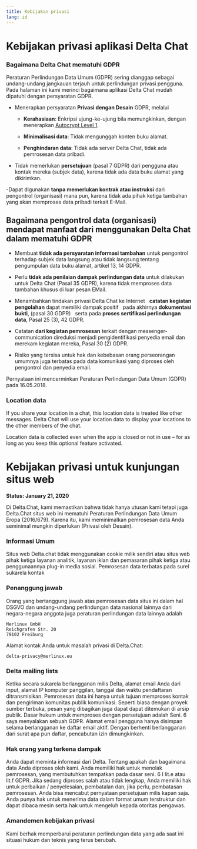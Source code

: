 ```yaml
---
title: Kebijakan privasi
lang: id
---
```


# Kebijakan privasi aplikasi Delta Chat 

### Bagaimana Delta Chat mematuhi GDPR

Peraturan Perlindungan Data Umum (GDPR) sering dianggap
sebagai undang-undang jangkauan terjauh untuk perlindungan privasi pengguna.
Pada halaman ini kami merinci bagaimana aplikasi Delta Chat mudah dipatuhi
dengan persyaratan GDPR.

- Menerapkan persyaratan **Privasi dengan Desain** GDPR, melalui

  - **Kerahasiaan**: Enkripsi ujung-ke-ujung bila memungkinkan, dengan menerapkan [Autocrypt
Level 1](https://autocrypt.org).

  - **Minimalisasi data**: Tidak mengunggah konten buku alamat.

  - **Penghindaran data**: Tidak ada server Delta Chat, tidak ada pemrosesan data pribadi.

- Tidak memerlukan **persetujuan** (pasal 7 GDPR) dari pengguna atau kontak mereka (subjek data), karena tidak ada data buku alamat yang dikirimkan.

-Dapat digunakan **tanpa memerlukan kontrak atau instruksi** dari pengontrol (organisasi) mana pun, karena tidak ada pihak ketiga tambahan yang akan memproses data pribadi terkait E-Mail.


## Bagaimana pengontrol data (organisasi) mendapat manfaat dari menggunakan Delta Chat dalam mematuhi GDPR

- Membuat **tidak ada persyaratan informasi tambahan** untuk pengontrol terhadap subjek data langsung atau tidak langsung
tentang pengumpulan data buku alamat, artikel 13, 14 GDPR.

- Perlu **tidak ada penilaian dampak perlindungan data** untuk dilakukan untuk Delta Chat (Pasal 35 GDPR), karena tidak memproses data tambahan khusus di luar pesan EMail.

- Menambahkan tindakan privasi Delta Chat ke Internet
   **catatan kegiatan pengolahan** dapat memiliki dampak positif
   pada akhirnya **dokumentasi bukti**, (pasal 30 GDPR)
   serta pada **proses sertifikasi perlindungan data**, Pasal 25 (3), 42 GDPR.

- Catatan **dari kegiatan pemrosesan** terkait dengan messenger-communication
direduksi menjadi pengidentifikasi penyedia email dan merekam kegiatan mereka, Pasal 30 (2) GDPR.

- Risiko yang tersisa untuk hak dan kebebasan orang perseorangan
umumnya juga terbatas pada data komunikasi yang diproses
oleh pengontrol dan penyedia email.



Pernyataan ini mencerminkan Peraturan Perlindungan Data Umum (GDPR) pada 16.05.2018.


### Location data

If you share your location in a chat,
this location data is treated like other messages.
Delta Chat will use your location data to display your locations
to the other members of the chat.

Location data is collected even when the app is closed or not in use
– for as long as you keep this optional feature activated.


# Kebijakan privasi untuk kunjungan situs web

**Status: January 21, 2020**

Di Delta.Chat, kami memastikan bahwa tidak hanya utusan kami tetapi juga Delta.Chat
situs web ini mematuhi Peraturan Perlindungan Data Umum Eropa
(2016/679). Karena itu, kami meminimalkan pemrosesan data Anda seminimal mungkin
diperlukan (Privasi oleh Desain).

### Informasi Umum

Situs web Delta.chat tidak menggunakan cookie milik sendiri atau situs web pihak ketiga
layanan analitik, layanan iklan dan pemasaran pihak ketiga atau penggunaannya
plug-in media sosial. Pemrosesan data terbatas pada surel sukarela
kontak

### Penanggung jawab

Orang yang bertanggung jawab atas pemrosesan data situs ini dalam hal
DSGVO dan undang-undang perlindungan data nasional lainnya dari negara-negara anggota juga
peraturan perlindungan data lainnya adalah

	Merlinux GmbH
	Reichgrafen Str. 20 
	79102 Freiburg

Alamat kontak Anda untuk masalah privasi di Delta.Chat:

	delta-privacy@merlinux.eu

### Delta mailing lists

Ketika secara sukarela berlangganan milis Delta, alamat email Anda
dari input, alamat IP komputer panggilan, tanggal dan waktu
pendaftaran ditransmisikan. Pemrosesan data ini hanya untuk
tujuan memproses kontak dan pengiriman komunitas publik
komunikasi. Seperti biasa dengan proyek sumber terbuka, pesan yang dibagikan juga dapat
dapat ditemukan di arsip publik. Dasar hukum untuk memproses dengan persetujuan adalah
Seni. 6 saya menyalakan sebuah GDPR. Alamat email pengguna hanya disimpan selama
berlangganan ke daftar email aktif. Dengan berhenti berlangganan dari surat apa pun
daftar, pencabutan izin dimungkinkan.

### Hak orang yang terkena dampak

Anda dapat meminta informasi dari Delta. Tentang apakah dan bagaimana data Anda
diproses oleh kami. Anda memiliki hak untuk menolak pemrosesan, yang membutuhkan
tempatkan pada dasar seni. 6 I lit.e atau lit.f GDPR. Jika sedang diproses
salah atau tidak lengkap, Anda memiliki hak untuk perbaikan / penyelesaian,
pembatalan dan, jika perlu, pembatasan pemrosesan. Anda bisa mencabut
pernyataan persetujuan milis kapan saja. Anda punya hak
untuk menerima data dalam format umum terstruktur dan dapat dibaca mesin serta
hak untuk mengeluh kepada otoritas pengawas.

### Amandemen kebijakan privasi

Kami berhak memperbarui peraturan perlindungan data yang ada saat ini
situasi hukum dan teknis yang terus berubah.


